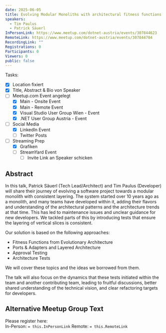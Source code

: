 ```yaml
---
date: 2025-06-05
title: Evolving Modular Monoliths with architectural fitness functions
speakers:
  - Tim Paulus
  - Patrick Säuerl
InPersonLink: https://www.meetup.com/dotnet-austria/events/307844623
RemoteLink: https://www.meetup.com/dotnet-austria/events/307844704
RecordingLink: ""
Registrations: 0
Participants: 0
Viewers: 0
public: false
---
```

Tasks:
- [x] Location fixiert
- [x] Title, Abstract & Bio von Speaker
- [ ] Meetup.com Event angelegt
	- [x] Main - Onsite Event
	- [x] Main - Remote Event
	- [x] Visual Studio User Group Wien - Event
	- [x] .NET User Group Austria - Event
- [ ] Social Media
	- [x] LinkedIn Event
	- [ ] Twitter Posts
- [ ] Streaming Prep
	- [x] Grafiken
	- [ ] StreamYard Event
		- [ ] Invite Link an Speaker schicken

## Abstract

In this talk, Patrick Säuerl (Tech Lead/Architect) and Tim Paulus (Developer) will share their journey of evolving a software project towards a modular monolith with consistent layering.
The system started over 10 years ago as a monolith, and many teams have developed within it, adding their flavors and understanding of the architectural patterns and the architecture trends at that time.
This has led to maintenance issues and unclear guidance for new developers.
We tackled parts of this by introducing tests that ensure the layering of vertical slices is consistent.

Our solution is based on the following approaches:
* Fitness Functions from Evolutionary Architecture
* Ports & Adapters and Layered Architecture
* Approval Testing
* Architecture Tests

We will cover these topics and the ideas we borrowed from them.

The talk will also focus on the dynamics that these tests initiated within the team and another contributing team, leading to fruitful discussions, better shared understanding of the technical vision, and clear refactoring targets for developers.


## Alternative Meetup Group Text

Please register here:  
In-Person: `= this.InPersonLink`
Remote: `= this.RemoteLink`